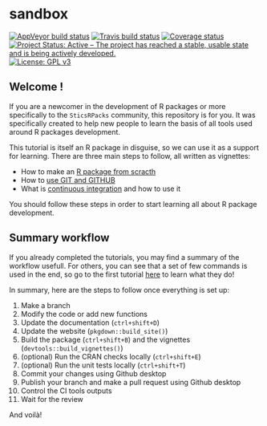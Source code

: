 
<!-- rmarkdown v2 -->

<!-- README.md is generated from README.Rmd. Please edit that file -->

# sandbox

[![AppVeyor build
status](https://ci.appveyor.com/api/projects/status/9r39dkphrhlt0ffa?svg=true)](https://ci.appveyor.com/project/VEZY/sandbox)
[![Travis build
status](https://travis-ci.org/SticsRPacks/sandbox.svg?branch=master)](https://travis-ci.org/SticsRPacks/sandbox)
[![Coverage
status](https://codecov.io/gh/SticsRPacks/sandbox/branch/master/graph/badge.svg)](https://codecov.io/github/SticsRPacks/sandbox?branch=master)
[![Project Status: Active – The project has reached a stable, usable
state and is being actively
developed.](https://www.repostatus.org/badges/latest/active.svg)](https://www.repostatus.org/#active)
[![License: GPL
v3](https://img.shields.io/badge/License-GPL%20v3-blue.svg)](https://www.gnu.org/licenses/gpl-3.0)

## Welcome \!

If you are a newcomer in the development of R packages or more
specifically to the `SticsRPacks` community, this repository is for you.
It was specifically created to help new people to learn the basis of all
tools used around R packages development.

This tutorial is itself an R package in disguise, so we can use it as a
support for learning. There are three main steps to follow, all written
as vignettes:

  - How to make an [R package from
    scracth](https://sticsrpacks.github.io/sandbox/articles/make-a-package.html)  
  - How to [use GIT and
    GITHUB](https://sticsrpacks.github.io/sandbox/articles/use-git-and-github.html)  
  - What is [continuous
    integration](https://sticsrpacks.github.io/sandbox/articles/continuous-integration.html)
    and how to use it

You should follow these steps in order to start learning all about R
package development.

## Summary workflow

If you already completed the tutorials, you may find a summary of the
workflow usefull. For others, you can see that a set of few commands is
used in the end, so go to the first tutorial
[here](docs/articles/make-a-package.html) to learn what they do\!

In summary, here are the steps to follow once everything is set up:

1.  Make a branch  
2.  Modify the code or add new functions  
3.  Update the documentation (`ctrl+shift+D`)  
4.  Update the website (`pkgdown::build_site()`)
5.  Build the package (`ctrl+shift+B`) and the vignettes
    (`devtools::build_vignettes()`)
6.  (optional) Run the CRAN checks locally (`ctrl+shift+E`)  
7.  (optional) Run the unit tests locally (`ctrl+shift+T`)  
8.  Commit your changes using Github desktop  
9.  Publish your branch and make a pull request using Github desktop  
10. Control the CI tools outputs
11. Wait for the review

And voilà\!

